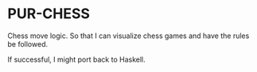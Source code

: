 # PUR-CHESS

Chess move logic. So that I can visualize chess games and have the rules be followed.

If successful, I might port back to Haskell.